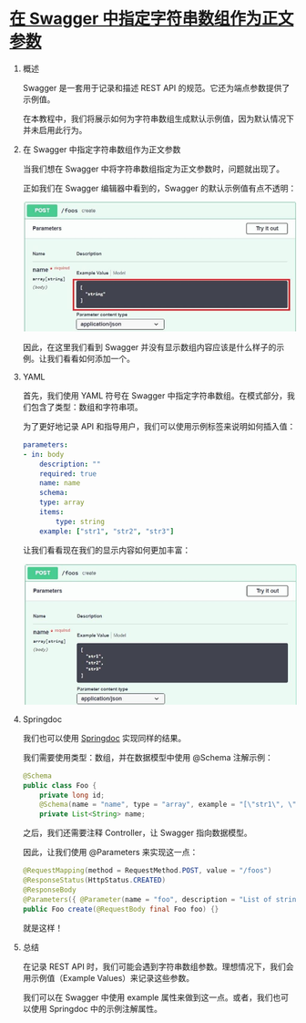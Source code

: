 # [在 Swagger 中指定字符串数组作为正文参数](https://www.baeldung.com/swagger-body-array-of-strings)

1. 概述

    Swagger 是一套用于记录和描述 REST API 的规范。它还为端点参数提供了示例值。

    在本教程中，我们将展示如何为字符串数组生成默认示例值，因为默认情况下并未启用此行为。

2. 在 Swagger 中指定字符串数组作为正文参数

    当我们想在 Swagger 中将字符串数组指定为正文参数时，问题就出现了。

    正如我们在 Swagger 编辑器中看到的，Swagger 的默认示例值有点不透明：

    ![不含示例 1 的 Swagger 描述数组](pic/swagger-description-array-without-example-1.jpg)

    因此，在这里我们看到 Swagger 并没有显示数组内容应该是什么样子的示例。让我们看看如何添加一个。

3. YAML

    首先，我们使用 YAML 符号在 Swagger 中指定字符串数组。在模式部分，我们包含了类型：数组和字符串项。

    为了更好地记录 API 和指导用户，我们可以使用示例标签来说明如何插入值：

    ```yml
    parameters:
    - in: body
        description: ""
        required: true
        name: name
        schema:
        type: array
        items:
            type: string
        example: ["str1", "str2", "str3"]
    ```

    让我们看看现在我们的显示内容如何更加丰富：

    ![swagger 描述数组 1](pic/swagger-description-array-1.jpg)

4. Springdoc

    我们也可以使用 [Springdoc](https://springdoc.org/) 实现同样的结果。

    我们需要使用类型：数组，并在数据模型中使用 @Schema 注解示例：

    ```java
    @Schema
    public class Foo {
        private long id;
        @Schema(name = "name", type = "array", example = "[\"str1\", \"str2\", \"str3\"]")
        private List<String> name;
    ```

    之后，我们还需要注释 Controller，让 Swagger 指向数据模型。

    因此，让我们使用 @Parameters 来实现这一点：

    ```java
    @RequestMapping(method = RequestMethod.POST, value = "/foos")
    @ResponseStatus(HttpStatus.CREATED)
    @ResponseBody
    @Parameters({ @Parameter(name = "foo", description = "List of strings") })
    public Foo create(@RequestBody final Foo foo) {}
    ```

    就是这样！

5. 总结

    在记录 REST API 时，我们可能会遇到字符串数组参数。理想情况下，我们会用示例值（Example Values）来记录这些参数。

    我们可以在 Swagger 中使用 example 属性来做到这一点。或者，我们也可以使用 Springdoc 中的示例注解属性。

